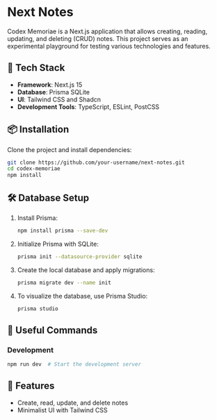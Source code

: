 # Next Notes

Codex Memoriae is a Next.js application that allows creating, reading, updating, and deleting (CRUD) notes. This project serves as an experimental playground for testing various technologies and features.

## 🚀 Tech Stack

- **Framework**: Next.js 15
- **Database**: Prisma SQLite
- **UI**: Tailwind CSS and Shadcn
- **Development Tools**: TypeScript, ESLint, PostCSS

## 📦 Installation

Clone the project and install dependencies:

```bash
git clone https://github.com/your-username/next-notes.git
cd codex-memoriae
npm install
```

## 🛠 Database Setup

1. Install Prisma:

   ```bash
   npm install prisma --save-dev
   ```

2. Initialize Prisma with SQLite:

   ```bash
   prisma init --datasource-provider sqlite
   ```

3. Create the local database and apply migrations:

   ```bash
   prisma migrate dev --name init
   ```

4. To visualize the database, use Prisma Studio:

   ```bash
   prisma studio
   ```

## 🔧 Useful Commands

### Development

```bash
npm run dev  # Start the development server
```

## 📜 Features

- Create, read, update, and delete notes
- Minimalist UI with Tailwind CSS
